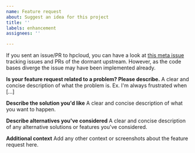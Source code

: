 ```yaml
---
name: Feature request
about: Suggest an idea for this project
title: ''
labels: enhancement
assignees: ''

---
```


If you sent an issue/PR to hpcloud, you can have a look at
[this meta issue](https://github.com/mr-pmillz/tail/issues/6) tracking issues
and PRs of the dormant upstream. However, as the code bases diverge the
issue may have been implemented already.

**Is your feature request related to a problem? Please describe.**
A clear and concise description of what the problem is. Ex. I'm always frustrated when [...]

**Describe the solution you'd like**
A clear and concise description of what you want to happen.

**Describe alternatives you've considered**
A clear and concise description of any alternative solutions or features you've considered.

**Additional context**
Add any other context or screenshots about the feature request here.
